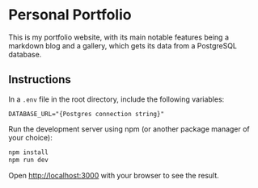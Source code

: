 # Personal Portfolio

This is my portfolio website, with its main notable features being a markdown blog and a gallery, which gets its data from a PostgreSQL database.

## Instructions

In a `.env` file in the root directory, include the following variables:

`DATABASE_URL="{Postgres connection string}"`

Run the development server using npm (or another package manager of your choice):

```bash
npm install
npm run dev
```

Open [http://localhost:3000](http://localhost:3000) with your browser to see the result.
